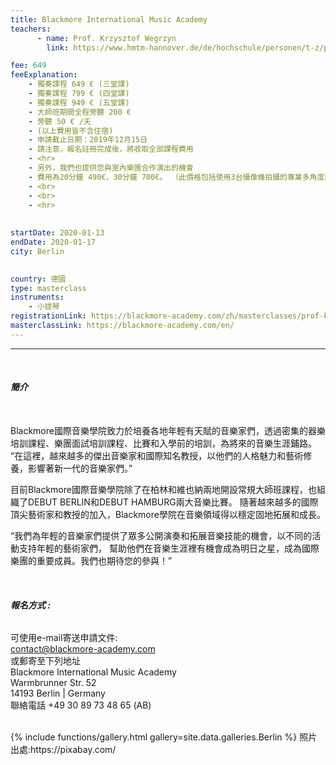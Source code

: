 ```yaml
---
title: Blackmore International Music Academy
teachers:
      - name: Prof. Krzysztof Wegrzyn
        link: https://www.hmtm-hannover.de/de/hochschule/personen/t-z/prof-krzysztof-wegrzyn/

fee: 649
feeExplanation: 
    - 獨奏課程 649 € (三堂課)
    - 獨奏課程 799 € (四堂課)
    - 獨奏課程 949 € (五堂課)
    - 大師班期間全程旁聽 200 € 
    - 旁聽 50 € /天   
    - (以上費用皆不含住宿)
    - 申請截止日期：2019年12月15日
    - 請注意，報名註冊完成後，將收取全部課程費用
    - <hr>
    - 另外，我們也提供您與室內樂團合作演出的機會
    - 費用為20分鐘 490€，30分鐘 700€。 （此價格包括使用3台攝像機拍攝的專業多角度影像)
    - <br>
    - <br>
    - <hr>    
    
    
startDate: 2020-01-13
endDate: 2020-01-17
city: Berlin 
      

country: 德國
type: masterclass
instruments:
    - 小提琴
registrationLink: https://blackmore-academy.com/zh/masterclasses/prof-krzysztof-wegrzyn
masterclassLink: https://blackmore-academy.com/en/
---
```

<hr/>
<br>




###### __簡介__<br>  
<br>
Blackmore國際音樂學院致力於培養各地年輕有天賦的音樂家們，透過密集的器樂培訓課程、樂團面試培訓課程、比賽和入學前的培訓，為將來的音樂生涯鋪路。
“在這裡，越來越多的傑出音樂家和國際知名教授，以他們的人格魅力和藝術修養，影響著新一代的音樂家們。”<br>

目前Blackmore國際音樂學院除了在柏林和維也納兩地開設常規大師班課程，也組織了DEBUT BERLIN和DEBUT HAMBURG兩大音樂比賽。
隨著越來越多的國際頂尖藝術家和教授的加入，Blackmore學院在音樂領域得以穩定固地拓展和成長。

“我們為年輕的音樂家們提供了眾多公開演奏和拓展音樂技能的機會，以不同的活動支持年輕的藝術家們，
幫助他們在音樂生涯裡有機會成為明日之星，成為國際樂團的重要成員。我們也期待您的參與！”

<br>

###### __報名方式 :__<br>  
可使用e-mail寄送申請文件:<br>
contact@blackmore-academy.com<br>
或郵寄至下列地址<br>
Blackmore International Music Academy<br>
Warmbrunner Str. 52<br>
14193 Berlin | Germany <br>
聯絡電話 +49 30 89 73 48 65 (AB)<br>


<br>
{% include functions/gallery.html gallery=site.data.galleries.Berlin %}
照片出處:https://pixabay.com/
